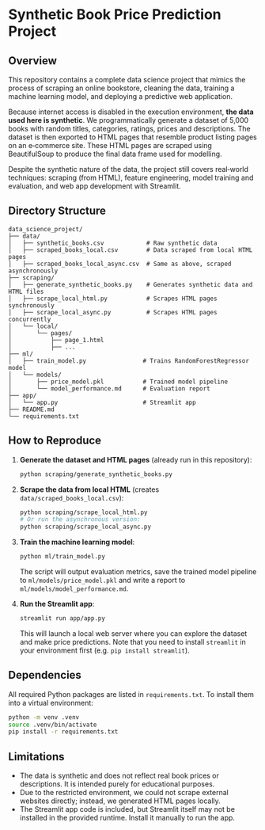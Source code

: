 # Synthetic Book Price Prediction Project

## Overview

This repository contains a complete data science project that mimics the
process of scraping an online bookstore, cleaning the data, training a
machine learning model, and deploying a predictive web application.

Because internet access is disabled in the execution environment,
**the data used here is synthetic**. We programmatically generate a
dataset of 5,000 books with random titles, categories, ratings,
prices and descriptions. The dataset is then exported to HTML pages
that resemble product listing pages on an e‑commerce site. These
HTML pages are scraped using BeautifulSoup to produce the final data
frame used for modelling.

Despite the synthetic nature of the data, the project still covers
real‑world techniques: scraping (from HTML), feature engineering,
model training and evaluation, and web app development with
Streamlit.

## Directory Structure

```
data_science_project/
├── data/
│   ├── synthetic_books.csv            # Raw synthetic data
│   ├── scraped_books_local.csv        # Data scraped from local HTML pages
│   ├── scraped_books_local_async.csv  # Same as above, scraped asynchronously
├── scraping/
│   ├── generate_synthetic_books.py    # Generates synthetic data and HTML files
│   ├── scrape_local_html.py           # Scrapes HTML pages synchronously
│   ├── scrape_local_async.py          # Scrapes HTML pages concurrently
│   └── local/
│       └── pages/
│           ├── page_1.html
│           ├── ...
├── ml/
│   ├── train_model.py                # Trains RandomForestRegressor model
│   └── models/
│       ├── price_model.pkl           # Trained model pipeline
│       └── model_performance.md      # Evaluation report
├── app/
│   └── app.py                        # Streamlit app
├── README.md
└── requirements.txt
```

## How to Reproduce

1. **Generate the dataset and HTML pages** (already run in this repository):

   ```bash
   python scraping/generate_synthetic_books.py
   ```

2. **Scrape the data from local HTML** (creates `data/scraped_books_local.csv`):

   ```bash
   python scraping/scrape_local_html.py
   # Or run the asynchronous version:
   python scraping/scrape_local_async.py
   ```

3. **Train the machine learning model**:

   ```bash
   python ml/train_model.py
   ```

   The script will output evaluation metrics, save the trained model
   pipeline to `ml/models/price_model.pkl` and write a report to
   `ml/models/model_performance.md`.

4. **Run the Streamlit app**:

   ```bash
   streamlit run app/app.py
   ```

   This will launch a local web server where you can explore the
   dataset and make price predictions. Note that you need to install
   `streamlit` in your environment first (e.g. `pip install streamlit`).

## Dependencies

All required Python packages are listed in `requirements.txt`. To
install them into a virtual environment:

```bash
python -m venv .venv
source .venv/bin/activate
pip install -r requirements.txt
```

## Limitations

* The data is synthetic and does not reflect real book prices or
  descriptions. It is intended purely for educational purposes.
* Due to the restricted environment, we could not scrape external
  websites directly; instead, we generated HTML pages locally.
* The Streamlit app code is included, but Streamlit itself may not be
  installed in the provided runtime. Install it manually to run the
  app.

